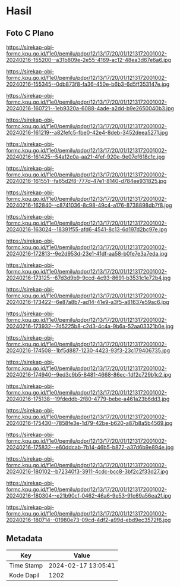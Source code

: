 # Hasil

## Foto C Plano

https://sirekap-obj-formc.kpu.go.id/f1e0/pemilu/pdpr/12/13/17/20/01/1213172001002-20240216-155200--a31b809e-2e55-4169-ac12-48ea3d67e6a6.jpg

https://sirekap-obj-formc.kpu.go.id/f1e0/pemilu/pdpr/12/13/17/20/01/1213172001002-20240216-155345--0db873f8-fa36-450e-b6b3-6d5ff353147e.jpg

https://sirekap-obj-formc.kpu.go.id/f1e0/pemilu/pdpr/12/13/17/20/01/1213172001002-20240216-160721--1eb9320a-6088-4ade-a2dd-b9e2650040b3.jpg

https://sirekap-obj-formc.kpu.go.id/f1e0/pemilu/pdpr/12/13/17/20/01/1213172001002-20240216-161219--a82fefc5-fbe0-42e4-8deb-3452deea5271.jpg

https://sirekap-obj-formc.kpu.go.id/f1e0/pemilu/pdpr/12/13/17/20/01/1213172001002-20240216-161425--54a12c0a-aa21-4fef-920e-9e07ef618c1c.jpg

https://sirekap-obj-formc.kpu.go.id/f1e0/pemilu/pdpr/12/13/17/20/01/1213172001002-20240216-161551--fa65d2f8-777d-47e1-8140-d784ee931825.jpg

https://sirekap-obj-formc.kpu.go.id/f1e0/pemilu/pdpr/12/13/17/20/01/1213172001002-20240216-162840--c8741036-8c98-49c4-a176-8738898db7f8.jpg

https://sirekap-obj-formc.kpu.go.id/f1e0/pemilu/pdpr/12/13/17/20/01/1213172001002-20240216-163024--18391f55-afd6-4541-8c13-6d197d2bc97e.jpg

https://sirekap-obj-formc.kpu.go.id/f1e0/pemilu/pdpr/12/13/17/20/01/1213172001002-20240216-172813--9e2d953d-23e1-41df-aa58-b0fe7e3a7eda.jpg

https://sirekap-obj-formc.kpu.go.id/f1e0/pemilu/pdpr/12/13/17/20/01/1213172001002-20240216-173125--67d3d9b9-9ccd-4c93-8691-b3531c1e72b4.jpg

https://sirekap-obj-formc.kpu.go.id/f1e0/pemilu/pdpr/12/13/17/20/01/1213172001002-20240216-173422--6e87a8b7-ad14-41e9-a3f5-a81637e59ac6.jpg

https://sirekap-obj-formc.kpu.go.id/f1e0/pemilu/pdpr/12/13/17/20/01/1213172001002-20240216-173932--7d5225b8-c2d3-4c4a-9b6a-52aa03321b0e.jpg

https://sirekap-obj-formc.kpu.go.id/f1e0/pemilu/pdpr/12/13/17/20/01/1213172001002-20240216-174508--1bf5d887-1230-4423-93f3-23c179406735.jpg

https://sirekap-obj-formc.kpu.go.id/f1e0/pemilu/pdpr/12/13/17/20/01/1213172001002-20240216-174940--9ed3c9b5-8481-4668-86ec-1df2c729b1c2.jpg

https://sirekap-obj-formc.kpu.go.id/f1e0/pemilu/pdpr/12/13/17/20/01/1213172001002-20240216-175138--19fdeddb-2f80-4779-bebe-a461a23b6dd3.jpg

https://sirekap-obj-formc.kpu.go.id/f1e0/pemilu/pdpr/12/13/17/20/01/1213172001002-20240216-175430--7858fe3e-1d79-42be-b620-a87b8a5b4569.jpg

https://sirekap-obj-formc.kpu.go.id/f1e0/pemilu/pdpr/12/13/17/20/01/1213172001002-20240216-175832--e60ddcab-7b14-46b5-b872-a37d6b9e894e.jpg

https://sirekap-obj-formc.kpu.go.id/f1e0/pemilu/pdpr/12/13/17/20/01/1213172001002-20240216-180102--b72340f3-3911-4cdc-bcc8-3bf2c2f33d27.jpg

https://sirekap-obj-formc.kpu.go.id/f1e0/pemilu/pdpr/12/13/17/20/01/1213172001002-20240216-180304--e21b90cf-0462-46a6-9e53-91c69a56ea2f.jpg

https://sirekap-obj-formc.kpu.go.id/f1e0/pemilu/pdpr/12/13/17/20/01/1213172001002-20240216-180714--01980e73-09cd-4df2-a99d-ebd9ec3572f6.jpg


## Metadata

| Key        | Value               |
| ---------- | ------------------- |
| Time Stamp | 2024-02-17 13:05:41 |
| Kode Dapil | 1202                |




